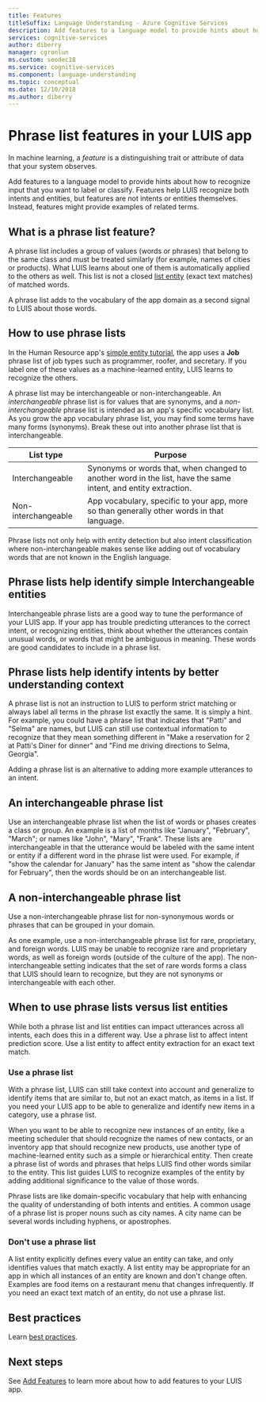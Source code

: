 ```yaml
---
title: Features 
titleSuffix: Language Understanding - Azure Cognitive Services
description: Add features to a language model to provide hints about how to recognize input that you want to label or classify.
services: cognitive-services
author: diberry
manager: cgronlun
ms.custom: seodec18
ms.service: cognitive-services
ms.component: language-understanding
ms.topic: conceptual
ms.date: 12/10/2018
ms.author: diberry
---
```

# Phrase list features in your LUIS app

In machine learning, a *feature* is a distinguishing trait or attribute of data that your system observes. 

Add features to a language model to provide hints about how to recognize input that you want to label or classify. Features help LUIS recognize both intents and entities, but features are not intents or entities themselves. Instead, features might provide examples of related terms.  

## What is a phrase list feature?
A phrase list includes a group of values (words or phrases) that belong to the same class and must be treated similarly (for example, names of cities or products). What LUIS learns about one of them is automatically applied to the others as well. This list is not a closed [list entity](luis-concept-entity-types.md#types-of-entities) (exact text matches) of matched words.

A phrase list adds to the vocabulary of the app domain as a second signal to LUIS about those words.

## How to use phrase lists
In the Human Resource app's [simple entity tutorial](luis-quickstart-primary-and-secondary-data.md), the app uses a **Job** phrase list of job types such as programmer, roofer, and secretary. If you label one of these values as a machine-learned entity, LUIS learns to recognize the others. 

A phrase list may be interchangeable or non-interchangeable. An *interchangeable* phrase list is for values that are synonyms, and a *non-interchangeable* phrase list is intended as an app's specific vocabulary list. As you grow the app vocabulary phrase list, you may find some terms have many forms (synonyms). Break these out into another phrase list that is interchangeable. 

|List type|Purpose|
|--|--|
|Interchangeable|Synonyms or words that, when changed to another word in the list, have the same intent, and entity extraction.|
|Non-interchangeable|App vocabulary, specific to your app, more so than generally other words in that language.|

Phrase lists not only help with entity detection but also intent classification where non-interchangeable makes sense like adding out of vocabulary words that are not known in the English language.

<a name="phrase-lists-help-identify-simple-exchangeable-entities"></a>

## Phrase lists help identify simple Interchangeable entities
Interchangeable phrase lists are a good way to tune the performance of your LUIS app. If your app has trouble predicting utterances to the correct intent, or recognizing entities, think about whether the utterances contain unusual words, or words that might be ambiguous in meaning. These words are good candidates to include in a phrase list.

## Phrase lists help identify intents by better understanding context
A phrase list is not an instruction to LUIS to perform strict matching or always label all terms in the phrase list exactly the same. It is simply a hint. For example, you could have a phrase list that indicates that "Patti" and "Selma" are names, but LUIS can still use contextual information to recognize that they mean something different in "Make a reservation for 2 at Patti's Diner for dinner" and "Find me driving directions to Selma, Georgia". 

Adding a phrase list is an alternative to adding more example utterances to an intent. 

## An interchangeable phrase list
Use an interchangeable phrase list when the list of words or phases creates a class or group. An example is a list of months like "January", "February", "March"; or names like "John", "Mary", "Frank".  These lists are interchangeable in that the utterance would be labeled with the same intent or entity if a different word in the phrase list were used. For example, if "show the calendar for January" has the same intent as "show the calendar for February", then the words should be on an interchangeable list. 

## A non-interchangeable phrase list
Use a non-interchangeable phrase list for non-synonymous words or phrases that can be grouped in your domain. 

As one example, use a non-interchangeable phrase list for rare, proprietary, and foreign words. LUIS may be unable to recognize rare and proprietary words, as well as foreign words (outside of the culture of the app). The non-interchangeable setting indicates that the set of rare words forms a class that LUIS should learn to recognize, but they are not synonyms or interchangeable with each other.

## When to use phrase lists versus list entities
While both a phrase list and list entities can impact utterances across all intents, each does this in a different way. Use a phrase list to affect intent prediction score. Use a list entity to affect entity extraction for an exact text match. 

### Use a phrase list
With a phrase list, LUIS can still take context into account and generalize to identify items that are similar to, but not an exact match, as items in a list. If you need your LUIS app to be able to generalize and identify new items in a category, use a phrase list. 

When you want to be able to recognize new instances of an entity, like a meeting scheduler that should recognize the names of new contacts, or an inventory app that should recognize new products, use another type of machine-learned entity such as a simple or hierarchical entity. Then create a phrase list of words and phrases that helps LUIS find other words similar to the entity. This list guides LUIS to recognize examples of the entity by adding additional significance to the value of those words. 

Phrase lists are like domain-specific vocabulary that help with enhancing the quality of understanding of both intents and entities. A common usage of a phrase list is proper nouns such as city names. A city name can be several words including hyphens, or apostrophes.
 
### Don't use a phrase list 
A list entity explicitly defines every value an entity can take, and only identifies values that match exactly. A list entity may be appropriate for an app in which all instances of an entity are known and don't change often. Examples are food items on a restaurant menu that changes infrequently. If you need an exact text match of an entity, do not use a phrase list. 

## Best practices
Learn [best practices](luis-concept-best-practices.md).

## Next steps

See [Add Features](luis-how-to-add-features.md) to learn more about how to add features to your LUIS app.
